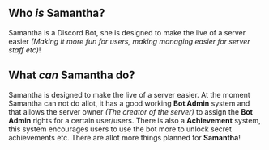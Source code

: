 ## Who *is* Samantha?
Samantha is a Discord Bot, she is designed to make the live of a server easier *(Making it more fun for users, making managing easier for server staff etc)*!

## What *can* Samantha do?
Samantha is designed to make the live of a server easier. At the moment Samantha can not do allot, it has a good working **Bot Admin** system and that allows the server owner *(The creator of the server)* to assign the **Bot Admin** rights for a certain user/users. There is also a **Achievement** system, this system encourages users to use the bot more to unlock secret achievements etc. There are allot more things planned for **Samantha**!

